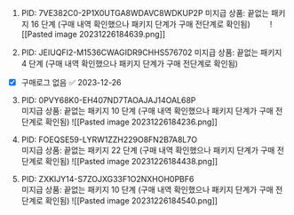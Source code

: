 

1. PID: 7VE382C0-2P1X0UTGA8WDAVC8WDKUP2P
미지급 상품: 끝없는 패키지 16 단계 (구매 내역 확인했으나 패키지 단계가 구매 전단계로 확인됨)        
![[Pasted image 20231226184639.png]]

  
  

2. PID: JEIUQFI2-M1536CWAGIDR9CHHS576702
미지급 상품: 끝없는 패키지 4 단계 (구매 내역 확인했으나 패키지 단계가 구매 전단계로 확인됨)         

- [x] 구매로그 없음 ✅ 2023-12-26






3. PID: 0PVY68K0-EH407ND7TAOAJAJ14OAL68P  
미지급 상품: 끝없는 패키지 10 단계 (구매 내역 확인했으나 패키지 단계가 구매 전단계로 확인됨)
![[Pasted image 20231226184236.png]]



4. PID: FOEQSE59-LYRW1ZZH229O8FN2B7A8L7O  
미지급 상품: 끝없는 패키지 22 단계 (구매 내역 확인했으나 패키지 단계가 구매 전단계로 확인됨)
![[Pasted image 20231226184438.png]]





5. PID: ZXKIJY14-S7ZOJXG33F1O2NXHOH0PBF6  
미지급 상품: 끝없는 패키지 10 단계 (구매 내역 확인했으나 패키지 단계가 구매 전단계로 확인됨)
![[Pasted image 20231226184540.png]]